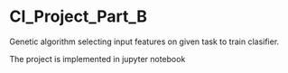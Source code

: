 # CI_Project_Part_B
Genetic algorithm selecting input features on given task to train clasifier.

The project is implemented in jupyter notebook
